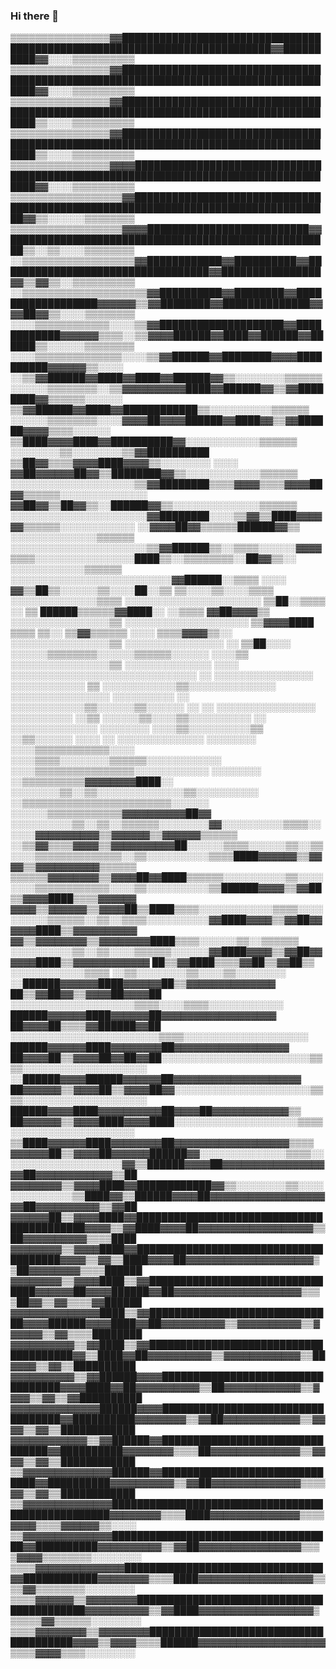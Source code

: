 ### Hi there 👋
<!--
**Kilex79/Kilex79** is a ✨ _special_ ✨ repository because its `README.md` (this file) appears on your GitHub profile.

Here are some ideas to get you started:

- 🔭 I’m currently working on ...
- 🌱 I’m currently learning ...
- 👯 I’m looking to collaborate on ...
- 🤔 I’m looking for help with ...
- 💬 Ask me about ...
- 📫 How to reach me: ...
- 😄 Pronouns: ...
- ⚡ Fun fact: ...
-->
▒▒▒▒▒▒▒▒▒▒▒▒▒▒▒▒▓▓██████████████████████████████████████████████████████████████████████████▓▓██████████▓▓░░░░▒▒▒▒▒▒▒▒▒▒
▒▒▒▒▒▒▒▒▒▒▒▒▒▒▒▒▓▓██████████████████████████████████████████████████████████████████████████████████████▓▓░░░░▒▒▒▒▒▒▒▒▒▒
▒▒▒▒▒▒▒▒▒▒▒▒▒▒▒▒▓▓██████████████████████████████████████████████████████████████████████████████████████▒▒░░░░▒▒▒▒▒▒▒▒▒▒
▒▒▒▒▒▒▒▒▒▒▒▒▒▒▒▒▓▓██████████████████████████████████████████████████████████████████████████████████████▒▒░░░░▒▒▒▒▒▒▒▒▒▒
▒▒▒▒▒▒▒▒▒▒▒▒▒▒▒▒▓▓▓▓████████████████████████████████████████████████████████████████████████████████████▓▓░░░░▒▒▒▒▒▒▒▒▒▒
▒▒▒▒▒▒▒▒▒▒▒▒▒▒▒▒▒▒▓▓██████████████████████████████████████████████████████████████████████████████████▓▓▒▒░░░░░░▒▒▒▒▒▒▒▒
▒▒▒▒▒▒▒▒▒▒▒▒▒▒▒▒▒▒▓▓▓▓██████████████████████████▓▓████████████████████████████████████████████████████▒▒░░▒▒░░░░▒▒▒▒▒▒▒▒
░░▒▒▒▒▒▒▒▒▒▒▒▒▒▒▒▒▒▒▓▓████████████▓▓██████████▓▓██████████████████████████████████▓▓████████████████▓▓▒▒▓▓▒▒░░▒▒▒▒▒▒▒▒▒▒
░░▒▒▒▒▒▒▒▒▒▒▒▒▒▒▒▒▒▒▒▒▓▓██████████▓▓████████▓▓██████████████████▓▓▓▓▓▓▒▒▓▓████████▓▓██████████████▓▓▓▓██▓▓▒▒░░░░▒▒▒▒▒▒▒▒
░░░░▒▒▒▒▒▒▒▒▒▒▒▒░░░░▒▒▓▓████████████████████▓▓████████████▓▓▓▓▓▓▒▒▒▒░░▒▒▓▓▓▓██████▓▓████▓▓██████▓▓██████▒▒░░░░░░▒▒▒▒▒▒▒▒
░░░░▒▒▒▒▒▒▒▒▒▒▒▒▒▒░░░░▒▒▓▓██████▓▓████████▓▓▓▓██████████▓▓▓▓▓▓▒▒░░░░  ░░▒▒▓▓██████▓▓████▓▓████▓▓██████▓▓▒▒░░░░░░░░▒▒▒▒▒▒
░░░░░░▒▒▒▒▒▒▒▒░░▒▒▓▓▓▓▓▓▓▓▓▓████▓▓██████▓▓▒▒▓▓████████▓▓▒▒▒▒▒▒░░░░░░    ▒▒▓▓██████▓▓████▓▓████████████▒▒░░░░░░░░░░▒▒▒▒▒▒
░░░░░░▒▒▒▒▒▒▒▒░░░░▓▓▓▓██▓▓▓▓██████▓▓████▓▓▒▒▓▓██████▓▓▓▓▒▒▒▒░░░░░░        ▒▒████▓▓▓▓████▓▓██████████▓▓░░░░░░░░░░░░▒▒▒▒▒▒
░░░░░░░░▒▒░░░░░░░░▒▒▓▓██████████  ▒▒██▓▓▒▒▒▒▓▓▓▓████▓▓▓▓▒▒░░░░░░░░  ░░░░  ▓▓██▓▓▓▓▓▓██▓▓▒▒████████▓▓▒▒░░░░░░░░░░░░▒▒▒▒▒▒
░░░░░░░░░░░░░░░░░░░░▒▒▓▓████████▒▒▒▒▓▓▓▓▒▒▒▒▓▓▓▓██▓▓▒▒▒▒▒▒░░░░░░░░░░░░░░  ▓▓██▓▓▒▒██▓▓▒▒░░██████▓▓▒▒░░░░░░░░░░░░░░▒▒▒▒▒▒
░░░░░░░░░░░░░░░░░░░░░░▓▓████████░░░░▒▒▓▓▒▒████▓▓▓▓▓▓▒▒▒▒▒▒░░░░░░░░░░░░  ░░▓▓▓▓██▓▓▒▒▒▒▒▒██████▓▓▒▒  ░░░░░░░░░░░░░░▒▒▒▒▒▒
░░░░░░░░░░░░░░░░░░░░░░▒▒▓▓██████▒▒░░▒▒▒▒░░░░░░▓▓▓▓▒▒▒▒░░░░░░░░░░░░░░░░████▒▒░░▒▒▒▒▒▒▒▒░░██▓▓▒▒░░      ░░░░░░░░░░░░▒▒▒▒▒▒
░░░░░░░░░░░░░░░░░░░░░░░░░░▓▓██████░░▒▒▒▒  ░░░░  ▓▓▒▒██▒▒░░░░░░▒▒░░░░██░░▒▒  ▒▒░░░░▒▒░░░░▒▒▒▒          ░░░░░░░░░░░░░░▒▒▒▒
░░░░░░░░░░░░░░░░░░░░░░        ▒▒██░░▒▒▒▒    ░░  ▒▒  ██████▒▒▒▒▒▒▓▓████░░      ░░▒▒▒▒  ▓▓██▓▓▓▓▒▒      ░░░░░░░░░░░░░░░░▒▒
░░░░░░░░░░░░░░░░░░░░      ▒▒▓▓▓▓████  ▒▒▒▒    ▒▒░░      ▒▒▓▓▒▒▒▒▒▒      ░░░░    ▒▒▒▒▓▓▓▓▒▒░░          ░░░░░░░░░░░░░░░░▒▒
░░░░░░░░░░░░░░░░              ░░  ▒▒██░░░░  ░░░░░░▒▒▒▒▒▒▒▒░░░░░░▒▒▒▒▒▒░░░░░░  ░░░░▒▒                  ░░░░░░░░░░░░░░░░▒▒
░░░░░░░░░░░░░░                          ░░░░  ░░░░░░░░░░░░░░░░░░░░░░░░░░░░░░  ░░                        ░░░░░░░░░░░░░░░░
░░░░░░░░░░░░                              ▒▒  ░░░░░░░░░░░░▒▒░░░░░░░░░░░░░░                              ░░░░░░░░░░░░░░░░
░░░░░░░░░░                                ░░  ░░░░░░░░░░░░▒▒░░░░░░▒▒░░░░░░  ░░  ░░                      ░░░░░░░░░░░░░░░░
░░░░░░░░░░                                ░░▒▒    ░░░░░░▒▒░░░░▒▒░░░░░░░░░░      ░░                        ░░░░░░░░░░░░░░
░░░░░░░░                                  ░░░░▒▒░░░░░░░░░░▒▒  ░░▒▒░░░░░░  ░░░░      ░░                    ░░░░░░░░░░░░░░
░░░░░░░░            ░░░░▒▒▒▒▒▒▒▒▒▒▒▒░░░░    ░░░░▒▒▒▒░░░░░░░░▒▒▒▒▒▒░░░░░░░░░░░░          ░░░░▒▒▒▒▒▒▒▒▒▒▒▒▒▒▒▒░░░░░░░░░░░░
░░░░░░░░  ░░▒▒▒▒▒▒▒▒▒▒▓▓▓▓▓▓▓▓████░░    ░░░░░░░░▒▒░░▒▒░░░░░░░░░░░░░░▒▒░░░░░░░░░░        ░░▒▒▒▒▒▒▒▒▒▒▒▒▒▒▒▒▒▒▒▒▒▒▒▒░░░░░░
░░░░░░▒▒▒▒▒▒▒▒▒▒▒▒▓▓▓▓▓▓▓▓▓▓██▓▓  ░░░░░░░░░░▒▒░░▒▒░░▒▒▒▒▒▒░░░░░░░░▓▓░░░░░░░░░░▒▒▒▒░░░░░░▓▓▓▓▓▓▓▓▓▓▒▒▓▓▓▓▓▓▒▒▓▓▓▓▓▓▒▒▒▒▒▒
░░▒▒▓▓▒▒▒▒▓▓▓▓▒▒▓▓▓▓▓▓▓▓▓▓██░░░░░░▒▒▒▒░░░░░░▒▒░░▒▒░░░░▒▒▒▒▒▒▒▒▒▒▒▒▒▒░░▒▒░░░░░░░░░░▒▒▒▒████▓▓▓▓▓▓▒▒▓▓▓▓▒▒▓▓▓▓▓▓▓▓▓▓▒▒▒▒▒▒
▒▒▒▒▒▒▓▓▓▓▓▓▓▓▒▒▓▓▓▓██▓▓████▒▒▒▒▒▒░░░░░░░░░░▒▒░░░░░░░░▒▒▒▒▒▒▒▒▒▒▒▒░░░░▒▒░░░░░░░░░░▒▒██████▓▓▓▓▒▒▓▓██▒▒▓▓▓▓████▒▒▒▒▓▓▓▓▓▓
▓▓▓▓▒▒▓▓▓▓▓▓▒▒▓▓▓▓██▒▒████▒▒▒▒░░░░░░░░░░░░▒▒▒▒░░░░░░░░░░▒▒▒▒▒▒░░▒▒░░▒▒▒▒░░░░░░░░░░▓▓████▓▓▓▓▒▒▓▓██▓▓▓▓▓▓████▒▒▓▓▓▓▓▓▓▓▓▓
▓▓▒▒▓▓▓▓▓▓▓▓▒▒▓▓▓▓▓▓▓▓████▒▒▒▒░░░░░░▒▒░░▒▒▒▒▒▒  ░░░░░░░░░░▒▒░░▒▒░░░░▒▒▒▒▒▒░░░░░░▓▓████▓▓▓▓▒▒▓▓██▓▓▓▓▓▓████▒▒▓▓▓▓▓▓▓▓▓▓▓▓
██▒▒▓▓████▒▒▒▒▓▓██▒▒▓▓██▒▒    ░░░░░░░░░░░░▒▒▒▒  ░░▒▒░░░░░░░░▒▒░░░░▒▒░░░░░░░░  ░░██████▓▓▓▓▓▓████▓▓▓▓▓▓██▒▒▓▓▓▓▓▓▓▓▓▓▓▓▓▓
██▒▒▓▓██▓▓▒▒▓▓▓▓██▓▓▓▓██    ░░░░░░░░░░░░░░░░░░░░▒▒▒▒░░░░▒▒▒▒░░░░░░░░░░░░      ██████▓▓▓▓▓▓████▓▓▓▓▓▓██▓▓▓▓▓▓▓▓▓▓▓▓▓▓▓▓▓▓
██▓▓▓▓██▒▒▒▒▓▓██████▓▓██  ░░░░░░░░░░░░░░░░░░░░░░░░▒▒▒▒░░░░░░░░░░░░░░░░░░░░  ██████▓▓▓▓▓▓████▓▓▓▓▓▓▓▓██▓▓▓▓▓▓▓▓▓▓▓▓▓▓▓▓▓▓
██▓▓▓▓██▒▒▓▓▓▓██▓▓██▓▓██░░░░░░░░░░░░░░░░░░░░░░░░▒▒▒▒░░░░░░░░░░░░░░░░░░░░  ░░██████▓▓▓▓██████▓▓▓▓▓▓██▓▓▓▓▓▓▓▓▓▓▓▓▓▓▓▓▓▓▓▓
██▓▓▓▓▓▓▒▒▓▓▓▓██▒▒▓▓▓▓██▓▓░░░░░░░░░░░░░░░░░░░░░░▒▒▒▒░░░░░░░░░░░░░░░░░░░░  ██████▓▓▓▓████▓▓▓▓▓▓▓▓▓▓██▓▓▓▓██▓▓▓▓▓▓▓▓▓▓▓▓▒▒
██▓▓▓▓▓▓▒▒▓▓▓▓████▓▓▓▓████░░░░░░░░░░░░░░░░░░░░▒▒▒▒░░░░░░░░░░░░░░░░░░░░  ▒▒████▓▓▓▓▓▓████▓▓▓▓▓▓▓▓██▓▓▓▓▓▓▓▓▓▓▓▓▓▓▓▓▓▓▒▒▒▒
▓▓▓▓▓▓██▒▒▓▓▓▓██▓▓▓▓▓▓██████▓▓░░░░░░░░░░░░░░▒▒▒▒░░░░░░░░░░░░░░░░░░░░▓▓▒▒██████▓▓▓▓██▓▓▓▓▓▓▓▓▓▓▓▓▓▓▓▓▓▓██▓▓▓▓▓▓▓▓▓▓▓▓▒▒██
▓▓▓▓▓▓▓▓▒▒▓▓▓▓████▓▓████████████▓▓▒▒░░░░░░░░▒▒░░░░░░░░░░░░░░▒▒████▓▓▒▒██████▓▓▓▓██▓▓▓▓▓▓▓▓▓▓▓▓▓▓▓▓▓▓▓▓██▓▓▓▓▓▓▓▓▓▓▒▒▓▓██
▓▓▓▓▓▓██▒▒▓▓▓▓████▓▓██████████████████████████████████████████▓▓▓▓▒▒▓▓████▓▓▓▓██▓▓▓▓▓▓▓▓▓▓▓▓▓▓▓▓▓▓▒▒██▓▓▓▓▓▓▓▓▓▓▒▒▒▒████
▓▓▓▓▓▓▓▓▒▒▓▓▓▓████▓▓██████████████████████████████████████▓▓▓▓▒▒▓▓▒▒████▓▓▓▓██▓▓▓▓▓▓▓▓▓▓▓▓▓▓▓▓▓▓▓▓▒▒██▓▓▓▓▓▓▓▓▒▒▒▒██████
▓▓▓▓▓▓▓▓▒▒▓▓▓▓████▒▒▓▓████████████████████████████████▓▓▓▓▓▓██▓▓▓▓██████▓▓██▓▓▓▓▓▓▓▓▓▓▓▓▓▓▓▓▓▓▓▓▒▒▒▒██▓▓▒▒▓▓▒▒▒▒▓▓██████
▓▓▓▓▓▓▓▓▓▓▓▓▓▓████▒▒▓▓██████████████████████████████▓▓▓▓██████▓▓▓▓████▓▓██▓▓▓▓▓▓▓▓▓▓▒▒▓▓▓▓▓▓▓▓▓▓▒▒▓▓▓▓▓▓▒▒▓▓▒▒▒▒████████
▓▓▓▓▓▓▓▓▓▓▒▒▓▓████▒▒▓▓██████████████████████████████████████▓▓▒▒████▓▓██▓▓▓▓▓▓▓▓▓▓▒▒▓▓▓▓▓▓▓▓▓▓▓▓▒▒██▓▓▓▓▒▒▓▓▒▒██████████
▓▓▓▓▓▓▓▓▓▓▒▒▓▓██████▓▓▓▓██████████████████████████████████▓▓▓▓████▓▓██▓▓▓▓▓▓▓▓▓▓▒▒██▓▓▓▓▓▓▓▓▓▓▓▓▒▒▓▓▓▓▒▒▓▓▒▒▓▓██████████
▓▓▓▓▓▓▓▓▓▓▓▓▓▓██████▓▓▓▓██████████████████████████████████▓▓██████████▓▓▓▓▓▓▓▓▒▒▓▓██▓▓▓▓▓▓▓▓▓▓▓▓▒▒▓▓▓▓▒▒▓▓▒▒████████████
▓▓▓▓▓▓▓▓▓▓▓▓▒▒▓▓██████▓▓████████████████████████████████▓▓██████████▓▓▓▓▓▓▓▓▒▒▒▒██▓▓▓▓▓▓▓▓▓▓▓▓▓▓▒▒▓▓▓▓▒▒▓▓▒▒████████████
▒▒▓▓▓▓▓▓▓▓▓▓▓▓▓▓██████▓▓██████████████████████████████▓▓██████████▓▓▓▓▓▓▓▓▓▓▒▒▓▓██▓▓▓▓▓▓▓▓▓▓▓▓▓▓▒▒▒▒▓▓▒▒▓▓▒▒████████████
▒▒▓▓▓▓▓▓▓▓▓▓▓▓▓▓██████████████████████████████████████████████████▓▓▓▓▓▓▓▓▒▒▒▒████▓▓▓▓▓▓▓▓▓▓▓▓▓▓▒▒▒▒▓▓▓▓▒▒▒▒▓▓▓▓▓▓▒▒░░░░
▒▒▓▓▓▓▓▓▓▓▓▓▓▓▓▓████████████████████████████████████▓▓██████████▓▓▓▓▓▓▓▓▓▓▒▒▓▓██▓▓▓▓▓▓▓▓▓▓▓▓▓▓▓▓▒▒▒▒▓▓▓▓▒▒▒▒▒▒▒▒░░░░░░░░
▒▒▒▒▓▓▓▓▓▓▓▓▓▓▓▓▓▓████████████████████████████████▓▓████████████▓▓▓▓▓▓▓▓▒▒▒▒████▓▓▓▓▓▓▓▓▓▓▓▓▓▓▓▓▓▓▒▒▒▒▓▓▒▒▒▒▒▒▒▒░░░░░░░░
▒▒▒▒▓▓▓▓▓▓▒▒▓▓▓▓▓▓▓▓██████████████████████████████████████████▓▓▓▓▓▓▓▓▓▓▒▒▓▓████▓▓▓▓▓▓▓▓▓▓▓▓▓▓▓▓▓▓▒▒▒▒▒▒▓▓▒▒▒▒▒▒░░░░░░░░
▒▒▒▒▓▓▓▓▓▓▓▓▒▒▓▓▓▓▓▓▓▓██████████████████████████████████████▓▓▓▓▒▒▓▓▓▓▒▒▒▒██████▓▓▓▓▓▓▓▓▓▓▓▓▓▓▓▓▓▓▓▓▒▒▒▒▓▓▓▓▒▒▒▒░░░░░░░░
